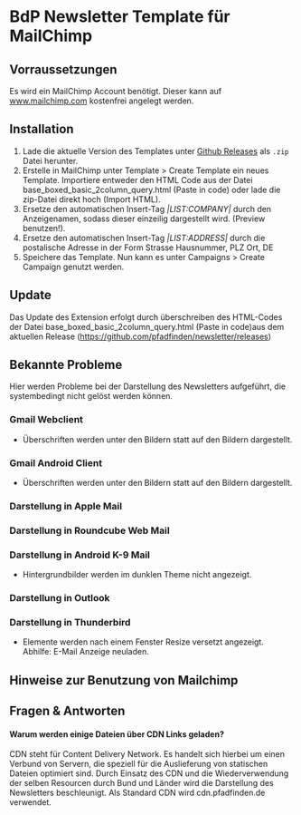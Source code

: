 # BdP Newsletter Template für MailChimp

## Vorraussetzungen
Es wird ein MailChimp Account benötigt. Dieser kann auf www.mailchimp.com kostenfrei angelegt werden.

## Installation
1. Lade die aktuelle Version des Templates unter [Github Releases](https://github.com/pfadfinden/newsletter/releases) als `.zip` Datei herunter.
2. Erstelle in MailChimp unter Template > Create Template ein neues Template. Importiere entweder den HTML Code aus der Datei base_boxed_basic_2column_query.html (Paste in code) oder lade die zip-Datei direkt hoch (Import HTML).
3. Ersetze den automatischen Insert-Tag *|LIST:COMPANY|*  durch den Anzeigenamen, sodass dieser einzeilig dargestellt wird. (Preview benutzen!).
4. Ersetze den automatischen Insert-Tag *|LIST:ADDRESS|* durch die postalische Adresse in der Form Strasse Hausnummer, PLZ Ort, DE
5. Speichere das Template. Nun kann es unter Campaigns > Create Campaign genutzt werden.

## Update
Das Update des Extension erfolgt durch überschreiben des HTML-Codes der Datei base_boxed_basic_2column_query.html (Paste in code)aus dem aktuellen Release (https://github.com/pfadfinden/newsletter/releases)

## Bekannte Probleme
Hier werden Probleme bei der Darstellung des Newsletters aufgeführt, die systembedingt nicht gelöst werden können.

### Gmail Webclient
* Überschriften werden unter den Bildern statt auf den Bildern dargestellt.

### Gmail Android Client
* Überschriften werden unter den Bildern statt auf den Bildern dargestellt.

### Darstellung in Apple Mail

### Darstellung in Roundcube Web Mail

### Darstellung in Android K-9 Mail
* Hintergrundbilder werden im dunklen Theme nicht angezeigt.

### Darstellung in Outlook

### Darstellung in Thunderbird
* Elemente werden nach einem Fenster Resize versetzt angezeigt. Abhilfe: E-Mail Anzeige neuladen.

## Hinweise zur Benutzung von Mailchimp

## Fragen & Antworten
#### Warum werden einige Dateien über CDN Links geladen?
CDN steht für Content Delivery Network. Es handelt sich hierbei um einen Verbund von Servern, die speziell für die Auslieferung von statischen Dateien optimiert sind. Durch Einsatz des CDN und die Wiederverwendung der selben Resourcen durch Bund und Länder wird die Darstellung des Newsletters beschleunigt. Als Standard CDN wird cdn.pfadfinden.de verwendet.



